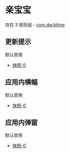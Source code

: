 # 亲宝宝

存在 3 规则组 - [com.dw.btime](/src/apps/com.dw.btime.ts)

## 更新提示

默认禁用

- [快照-0](https://i.gkd.li/import/12911011)

## 应用内横幅

默认禁用

- [快照-0](https://i.gkd.li/import/12889450)

## 应用内弹窗

默认禁用

- [快照-0](https://i.gkd.li/import/12889448)
